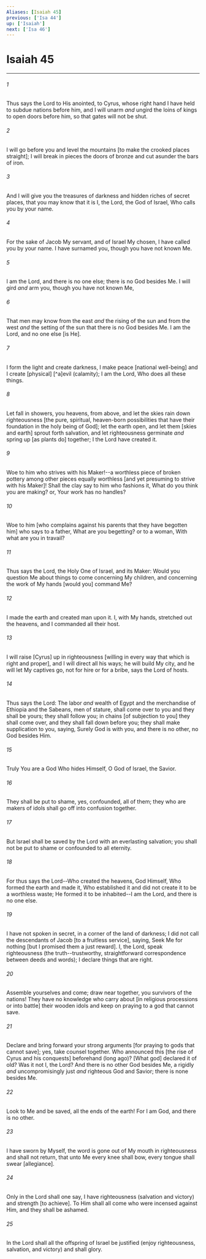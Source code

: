 ```yaml
---
Aliases: [Isaiah 45]
previous: ['Isa 44']
up: ['Isaiah']
next: ['Isa 46']
---
```

# Isaiah 45

***














###### 1 






Thus says the Lord to His anointed, to Cyrus, whose right hand I have held to subdue nations before him, and I will unarm _and_ ungird the loins of kings to open doors before him, so that gates will not be shut. 













###### 2 






I will go before you and level the mountains [to make the crooked places straight]; I will break in pieces the doors of bronze and cut asunder the bars of iron. 













###### 3 






And I will give you the treasures of darkness and hidden riches of secret places, that you may know that it is I, the Lord, the God of Israel, Who calls you by your name. 













###### 4 






For the sake of Jacob My servant, and of Israel My chosen, I have called you by your name. I have surnamed you, though you have not known Me. 













###### 5 






I am the Lord, and there is no one else; there is no God besides Me. I will gird _and_ arm you, though you have not known Me, 













###### 6 






That men may know from the east _and_ the rising of the sun and from the west _and_ the setting of the sun that there is no God besides Me. I am the Lord, and no one else [is He]. 













###### 7 






I form the light and create darkness, I make peace [national well-being] and I create [physical] [^a]evil (calamity); I am the Lord, Who does all these things. 













###### 8 






Let fall in showers, you heavens, from above, and let the skies rain down righteousness [the pure, spiritual, heaven-born possibilities that have their foundation in the holy being of God]; let the earth open, and let them [skies and earth] sprout forth salvation, and let righteousness germinate _and_ spring up [as plants do] together; I the Lord have created it. 













###### 9 






Woe to him who strives with his Maker!--a worthless piece of broken pottery among other pieces equally worthless [and yet presuming to strive with his Maker]! Shall the clay say to him who fashions it, What do you think you are making? or, Your work has no handles? 













###### 10 






Woe to him [who complains against his parents that they have begotten him] who says to a father, What are you begetting? or to a woman, With what are you in travail? 













###### 11 






Thus says the Lord, the Holy One of Israel, and its Maker: Would you question Me about things to come concerning My children, and concerning the work of My hands [would you] command Me? 













###### 12 






I made the earth and created man upon it. I, with My hands, stretched out the heavens, and I commanded all their host. 













###### 13 






I will raise [Cyrus] up in righteousness [willing in every way that which is right and proper], and I will direct all his ways; he will build My city, and he will let My captives go, not for hire or for a bribe, says the Lord of hosts. 













###### 14 






Thus says the Lord: The labor _and_ wealth of Egypt and the merchandise of Ethiopia and the Sabeans, men of stature, shall come over to you and they shall be yours; they shall follow you; in chains [of subjection to you] they shall come over, and they shall fall down before you; they shall make supplication to you, saying, Surely God is with you, and there is no other, no God besides Him. 













###### 15 






Truly You are a God Who hides Himself, O God of Israel, the Savior. 













###### 16 






They shall be put to shame, yes, confounded, all of them; they who are makers of idols shall go off into confusion together. 













###### 17 






But Israel shall be saved by the Lord with an everlasting salvation; you shall not be put to shame or confounded to all eternity. 













###### 18 






For thus says the Lord--Who created the heavens, God Himself, Who formed the earth and made it, Who established it and did not create it to be a worthless waste; He formed it to be inhabited--I am the Lord, and there is no one else. 













###### 19 






I have not spoken in secret, in a corner of the land of darkness; I did not call the descendants of Jacob [to a fruitless service], saying, Seek Me for nothing [but I promised them a just reward]. I, the Lord, speak righteousness (the truth--trustworthy, straightforward correspondence between deeds and words); I declare things that are right. 













###### 20 






Assemble yourselves and come; draw near together, you survivors of the nations! They have no knowledge who carry about [in religious processions or into battle] their wooden idols and keep on praying to a god that cannot save. 













###### 21 






Declare and bring forward your strong arguments [for praying to gods that cannot save]; yes, take counsel together. Who announced this [the rise of Cyrus and his conquests] beforehand (long ago)? [What god] declared it of old? Was it not I, the Lord? And there is no other God besides Me, a rigidly _and_ uncompromisingly just _and_ righteous God and Savior; there is none besides Me. 













###### 22 






Look to Me and be saved, all the ends of the earth! For I am God, and there is no other. 













###### 23 






I have sworn by Myself, the word is gone out of My mouth in righteousness and shall not return, that unto Me every knee shall bow, every tongue shall swear [allegiance]. 













###### 24 






Only in the Lord shall one say, I have righteousness (salvation and victory) and strength [to achieve]. To Him shall all come who were incensed against Him, and they shall be ashamed. 













###### 25 






In the Lord shall all the offspring of Israel be justified (enjoy righteousness, salvation, and victory) and shall glory.
